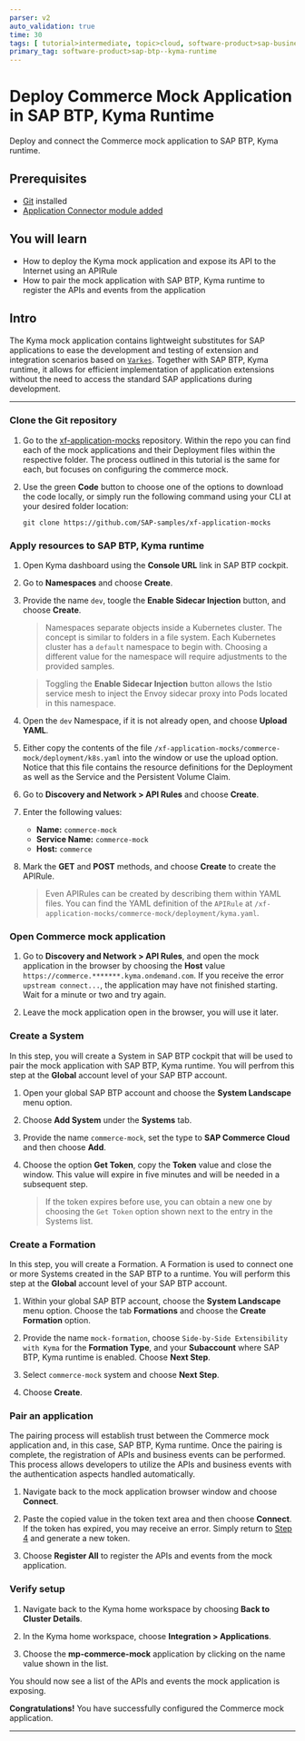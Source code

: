 ```yaml
---
parser: v2
auto_validation: true
time: 30
tags: [ tutorial>intermediate, topic>cloud, software-product>sap-business-technology-platform]
primary_tag: software-product>sap-btp--kyma-runtime
---
```


# Deploy Commerce Mock Application in SAP BTP, Kyma Runtime
<!-- description --> Deploy and connect the Commerce mock application to SAP BTP, Kyma runtime.

## Prerequisites
  - [Git](https://git-scm.com/downloads) installed
  - [Application Connector module added](https://help.sap.com/docs/btp/sap-business-technology-platform/enable-and-disable-kyma-module)

## You will learn
  - How to deploy the Kyma mock application and expose its API to the Internet using an APIRule
  - How to pair the mock application with SAP BTP, Kyma runtime to register the APIs and events from the application

## Intro
The Kyma mock application contains lightweight substitutes for SAP applications to ease the development and testing of extension and integration scenarios based on [`Varkes`](https://github.com/kyma-incubator/varkes). Together with SAP BTP, Kyma runtime, it allows for efficient implementation of application extensions without the need to access the standard SAP applications during development.

---

### Clone the Git repository

1. Go to the [xf-application-mocks](https://github.com/SAP-samples/xf-application-mocks) repository. 
   Within the repo you can find each of the mock applications and their Deployment files within the respective folder. The process outlined in this tutorial is the same for each, but focuses on configuring the commerce mock.

2. Use the green **Code** button to choose one of the options to download the code locally, or simply run the following command using your CLI at your desired folder location:

    ```Shell/Bash
    git clone https://github.com/SAP-samples/xf-application-mocks
    ```

### Apply resources to SAP BTP, Kyma runtime

1. Open Kyma dashboard using the **Console URL** link in SAP BTP cockpit.

2. Go to **Namespaces** and choose **Create**.

3. Provide the name `dev`, toogle the **Enable Sidecar Injection** button, and choose **Create**.

    > Namespaces separate objects inside a Kubernetes cluster. The concept is similar to folders in a file system. Each Kubernetes cluster has a `default` namespace to begin with. Choosing a different value for the namespace will require adjustments to the provided samples.

    > Toggling the **Enable Sidecar Injection** button allows the Istio service mesh to inject the Envoy sidecar proxy into Pods located in this namespace.

4. Open the `dev` Namespace, if it is not already open, and choose **Upload YAML**. 

5. Either copy the contents of the file `/xf-application-mocks/commerce-mock/deployment/k8s.yaml` into the window or use the upload option. Notice that this file contains the resource definitions for the Deployment as well as the Service and the Persistent Volume Claim.

6. Go to **Discovery and Network > API Rules** and choose **Create**.

7. Enter the following values:

    * **Name:** `commerce-mock`
    * **Service Name:** `commerce-mock`
    * **Host:** `commerce`

8. Mark the **GET** and **POST** methods, and choose **Create** to create the APIRule.

    > Even APIRules can be created by describing them within YAML files. You can find the YAML definition of the `APIRule` at `/xf-application-mocks/commerce-mock/deployment/kyma.yaml`.

### Open Commerce mock application

1. Go to **Discovery and Network > API Rules**, and open the mock application in the browser by choosing the **Host** value `https://commerce.*******.kyma.ondemand.com`. If you receive the error `upstream connect...`, the application may have not finished starting. Wait for a minute or two and try again.

2. Leave the mock application open in the browser, you will use it later.

### Create a System

In this step, you will create a System in SAP BTP cockpit that will be used to pair the mock application with SAP BTP, Kyma runtime. You will perfrom this step at the **Global** account level of your SAP BTP account.

1. Open your global SAP BTP account and choose the **System Landscape** menu option.

2. Choose **Add System** under the **Systems** tab.

3. Provide the name `commerce-mock`, set the type to **SAP Commerce Cloud** and then choose **Add**.

4. Choose the option **Get Token**, copy the **Token** value and close the window. This value will expire in five minutes and will be needed in a subsequent step.

    > If the token expires before use, you can obtain a new one by choosing the `Get Token` option shown next to the entry in the Systems list.

### Create a Formation

In this step, you will create a Formation. A Formation is used to connect one or more Systems created in the SAP BTP to a runtime. You will perform this step at the **Global** account level of your SAP BTP account.

1. Within your global SAP BTP account, choose the **System Landscape** menu option. Choose the tab **Formations** and choose the **Create Formation** option.

2. Provide the name `mock-formation`, choose `Side-by-Side Extensibility with Kyma` for the **Formation Type**, and your **Subaccount** where SAP BTP, Kyma runtime is enabled. Choose **Next Step**.

3. Select `commerce-mock` system and choose **Next Step**.
   
4. Choose **Create**.

### Pair an application

The pairing process will establish trust between the Commerce mock application and, in this case, SAP BTP, Kyma runtime. Once the pairing is complete, the registration of APIs and business events can be performed. This process allows developers to utilize the APIs and business events with the authentication aspects handled automatically.

1. Navigate back to the mock application browser window and choose **Connect**. 
2. Paste the copied value in the token text area and then choose **Connect**. If the token has expired, you may receive an error. Simply return to [Step 4](#create-a-system) and generate a new token.

3. Choose **Register All** to register the APIs and events from the mock application.

### Verify setup

1. Navigate back to the Kyma home workspace by choosing **Back to Cluster Details**.

2. In the Kyma home workspace, choose **Integration > Applications**.

3. Choose the **mp-commerce-mock** application by clicking on the name value shown in the list.

You should now see a list of the APIs and events the mock application is exposing.

**Congratulations!** You have successfully configured the Commerce mock application.

---

